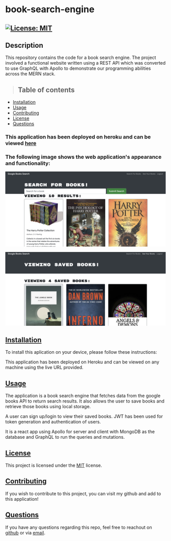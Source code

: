 # book-search-engine

## [![License: MIT](https://img.shields.io/badge/License-MIT-yellow.svg)](https://opensource.org/licenses/MIT)

## Description
This repository contains the code for a book search engine. The project involved a functional website written using a REST API which was converted to use GraphQL with Apollo to demonstrate our programming abilities across the MERN stack.

>## Table of contents

- [Installation](#installation)
- [Usage](#usage)
- [Contributing](#contributing)
- [License](#license)
- [Questions](#questions)

### This application has been deployed on heroku and can be viewed [here](https://safe-beyond-71267.herokuapp.com/)

### The following image shows the web application's appearance and functionality:

![screenshot](https://github.com/rashida53/book-search-engine/blob/main/book-search-engine-1.png?raw=true)

![screenshot](https://github.com/rashida53/book-search-engine/blob/main/book-search-engine-2.png?raw=true)


## [**Installation**](#table-of-contents)

To install this aplication on your device, please follow these instructions:

This application has been deployed on Heroku and can be viewed on any machine using the live URL provided.

## [**Usage**](#table-of-contents)

The application is a book search engine that fetches data from the google books API to return search results. It also allows the user to save books and retrieve those books using local storage.

A user can sign up/login to view their saved books. JWT has been used for token generation and authentication of users. 

It is a react app using Apollo for server and client with MongoDB as the database and GraphQL to run the queries and mutations.


## [**License**](#table-of-contents)
This project is licensed under the [MIT](https://opensource.org/licenses/MIT) license.

## [**Contributing**](#table-of-contents)
If you wish to contribute to this project, you can visit my github and add to this application!


## [**Questions**](#table-of-contents)

If you have any questions regarding this repo, feel free to reachout on [github](https://github.com/rashida53) or via [email](rashidamk21@gmail.com).


